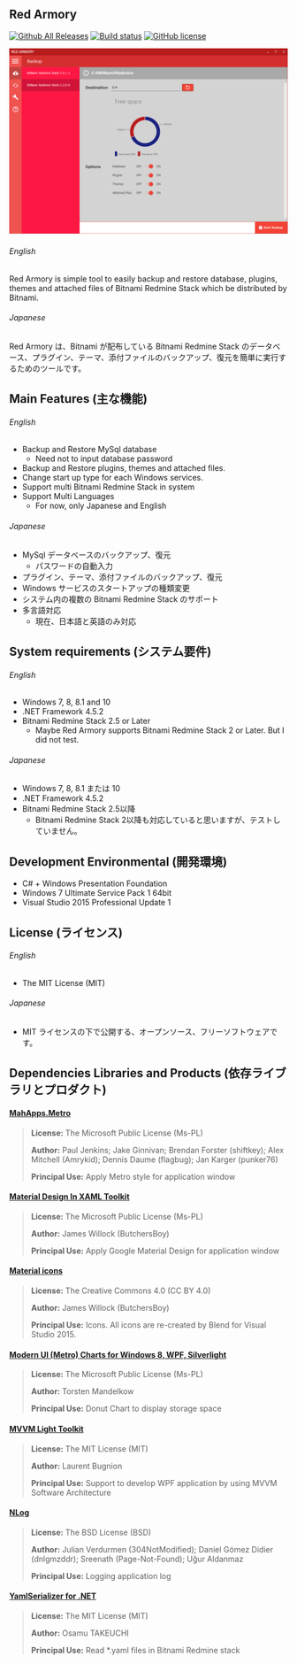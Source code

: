 Red Armory
--
[![Github All Releases](https://img.shields.io/github/downloads/takuya-takeuchi/RedArmory/total.svg)]()
[![Build status](https://ci.appveyor.com/api/projects/status/d340i8loqua7s20u?svg=true)](https://ci.appveyor.com/project/takuya-takeuchi/redarmory)
[![GitHub license](https://img.shields.io/github/license/mashape/apistatus.svg)]()

![Main Window of application](/web/images/main.png "Main Window of application")

###### English 
Red Armory is simple tool to easily backup and restore database, plugins, themes and attached files of Bitnami Redmine Stack which be distributed by Bitnami.

###### Japanese 
Red Armory は、Bitnami が配布している Bitnami Redmine Stack のデータベース、プラグイン、テーマ、添付ファイルのバックアップ、復元を簡単に実行するためのツールです。

## Main Features (主な機能)

###### English 
* Backup and Restore MySql database
  * Need not to input database password
* Backup and Restore plugins, themes and attached files.
* Change start up type for each Windows services.
* Support multi Bitnami Redmine Stack in system
* Support Multi Languages
  * For now, only Japanese and English  


###### Japanese 
* MySql データベースのバックアップ、復元
  * パスワードの自動入力
* プラグイン、テーマ、添付ファイルのバックアップ、復元
* Windows サービスのスタートアップの種類変更
* システム内の複数の Bitnami Redmine Stack のサポート
* 多言語対応
  * 現在、日本語と英語のみ対応

## System requirements (システム要件)

###### English 
* Windows 7, 8, 8.1 and 10
* .NET Framework 4.5.2
* Bitnami Redmine Stack 2.5 or Later
  * Maybe Red Armory supports Bitnami Redmine Stack 2 or Later. But I did not test.


###### Japanese 
* Windows 7, 8, 8.1 または 10
* .NET Framework 4.5.2
* Bitnami Redmine Stack 2.5以降
  * Bitnami Redmine Stack 2以降も対応していると思いますが、テストしていません。


## Development Environmental (開発環境)

* C# + Windows Presentation Foundation
* Windows 7 Ultimate Service Pack 1 64bit
* Visual Studio 2015 Professional Update 1


## License (ライセンス)

###### English 
* The MIT License (MIT)


###### Japanese 
* MIT ライセンスの下で公開する、オープンソース、フリーソフトウェアです。


## Dependencies Libraries and Products (依存ライブラリとプロダクト)

#### [MahApps.Metro](http://mahapps.com/)

> **License:** The Microsoft Public License (Ms-PL)
> 
> **Author:** Paul Jenkins; Jake Ginnivan; Brendan Forster (shiftkey); Alex Mitchell (Amrykid); Dennis Daume (flagbug); Jan Karger (punker76)
> 
> **Principal Use:** Apply Metro style for application window

#### [Material Design In XAML Toolkit](http://materialdesigninxaml.net/)

> **License:** The Microsoft Public License (Ms-PL)
> 
> **Author:** James Willock (ButchersBoy)
> 
> **Principal Use:** Apply Google Material Design for application window

#### [Material icons](https://www.google.com/design/icons/)

> **License:** The Creative Commons 4.0 (CC BY 4.0)
> 
> **Author:** James Willock (ButchersBoy)
> 
> **Principal Use:** Icons. All icons are re-created by Blend for Visual Studio 2015.

#### [Modern UI (Metro) Charts for Windows 8, WPF, Silverlight](https://modernuicharts.codeplex.com/)

> **License:** The Microsoft Public License (Ms-PL)
> 
> **Author:** Torsten Mandelkow
> 
> **Principal Use:** Donut Chart to display storage space

#### [MVVM Light Toolkit](http://www.mvvmlight.net/)

> **License:** The MIT License (MIT)
> 
> **Author:** Laurent Bugnion
> 
> **Principal Use:** Support to develop WPF application by using MVVM Software Architecture

#### [NLog](http://nlog-project.org/)

> **License:** The BSD License (BSD)
> 
> **Author:** Julian Verdurmen (304NotModified); Daniel Gómez Didier (dnlgmzddr); Sreenath (Page-Not-Found); Uğur Aldanmaz
> 
> **Principal Use:** Logging application log

#### [YamlSerializer for .NET](https://yamlserializer.codeplex.com/)

> **License:** The MIT License (MIT)
> 
> **Author:** Osamu TAKEUCHI
> 
> **Principal Use:** Read *.yaml files in Bitnami Redmine stack
